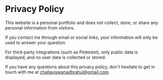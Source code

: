 # Privacy Policy

This website is a personal portfolio and does not collect, store, or share any personal information from visitors.

If you contact me through email or social links, your information will only be used to answer your question.

For third-party integrations (such as Pinterest), only public data is displayed, and no user data is collected or stored.

If you have any questions about this privacy policy, don't hesitate to get in touch with me at [challaviswanadhrahul@gmail.com](mailto:challaviswanadhrahul@gmail.com).
